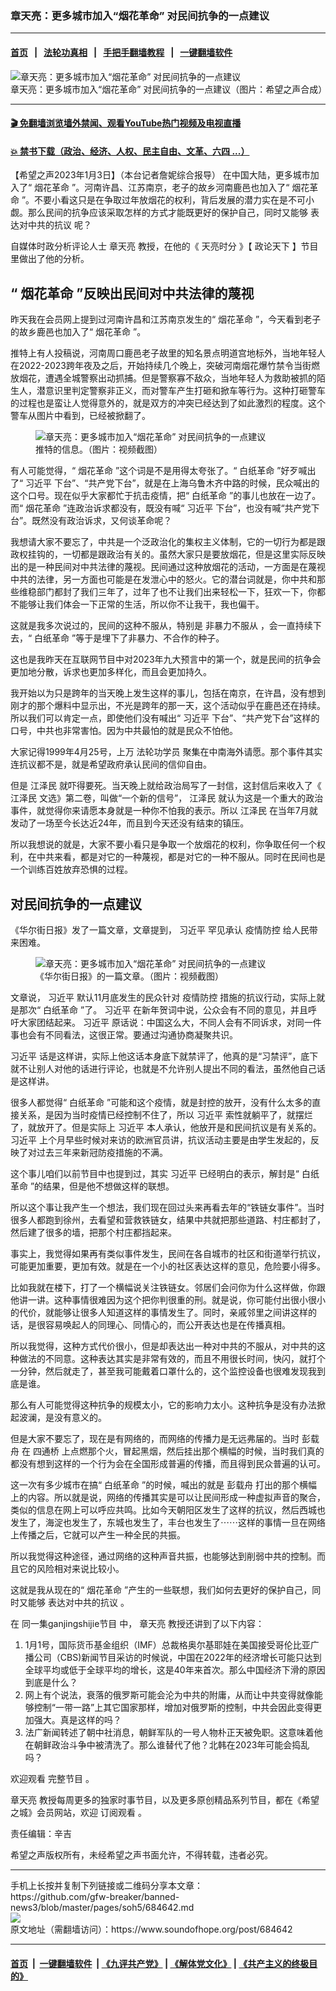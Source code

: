 ### 章天亮：更多城市加入“烟花革命” 对民间抗争的一点建议
------------------------

#### [首页](https://github.com/gfw-breaker/banned-news3/blob/master/README.md) &nbsp;&nbsp;|&nbsp;&nbsp; [法轮功真相](https://github.com/begood0513/basic/blob/master/README.md)  &nbsp;&nbsp;|&nbsp;&nbsp; [手把手翻墙教程](https://github.com/gfw-breaker/guides/wiki)  &nbsp;&nbsp;|&nbsp;&nbsp; [一键翻墙软件](https://github.com/gfw-breaker/nogfw/blob/master/README.md)  



<div><img alt="章天亮：更多城市加入“烟花革命” 对民间抗争的一点建议" src="https://img.soundofhope.org/2023-01/1672773130812.jpg"/>
<br/><figcaption class="caption">
 章天亮：更多城市加入“烟花革命” 对民间抗争的一点建议（图片：希望之声合成）
</figcaption></div><hr/>

#### [ 🎬  免翻墙浏览墙外禁闻、观看YouTube热门视频及电视直播](https://github.com/gfw-breaker/HelloWorld)

#### [ 💥  禁书下载（政治、经济、人权、民主自由、文革、六四 ...）](https://github.com/gfw-breaker/books/blob/master/README.md)

<div><div class="Content__Wrapper sc-1bvya0-0 elmmKw article_body" itemprop="articleBody">
 <div id="post_place_1">
 </div>
 <p class="meta-top">
  <span class="meta">
   【希望之声2023年1月3日】（本台记者詹妮综合报导）
  </span>
  在中国大陆，更多城市加入了“
  <ok href="/term/824061">
   烟花革命
  </ok>
  ”。河南许昌、江苏南京，老子的故乡河南鹿邑也加入了“
  <ok href="/term/824061">
   烟花革命
  </ok>
  ”。不要小看这只是在争取过年放烟花的权利，背后发展的潜力实在是不可小觑。那么民间的抗争应该采取怎样的方式才能既更好的保护自己，同时又能够
  <ok href="/term/824292">
   表达对中共的抗议
  </ok>
  呢？
 </p>
 <p>
  自媒体时政分析评论人士
  <ok href="/term/974">
   章天亮
  </ok>
  教授，在他的《
  <ok href="/term/8908">
   天亮时分
  </ok>
  》【
  <ok href="/term/8909">
   政论天下
  </ok>
  】节目里做出了他的分析。
 </p>
 <h2>
  “
  <ok href="/term/824061">
   烟花革命
  </ok>
  ”反映出民间对中共法律的蔑视
 </h2>
 <p>
  昨天我在会员网上提到过河南许昌和江苏南京发生的“
  <ok href="/term/824061">
   烟花革命
  </ok>
  ”，今天看到老子的故乡鹿邑也加入了“
  <ok href="/term/824061">
   烟花革命
  </ok>
  ”。
 </p>
 <p>
  推特上有人投稿说，河南周口鹿邑老子故里的知名景点明道宫地标外，当地年轻人在2022-2023跨年夜及之后，开始持续几个晚上，突破河南烟花爆竹禁令当街燃放烟花，遭遇全城警察出动抓捕。但是警察寡不敌众，当地年轻人为救助被抓的陌生人，潜意识里判定警察非正义，而对警车产生打砸和掀车等行为。这种打砸警车的过程也是蛮让人觉得意外的，就是双方的冲突已经达到了如此激烈的程度。这个警车从图片中看到，已经被掀翻了。
 </p>
 <figure class="OImage__StyledFigure-sc-1lfley0-0 jWYblU">
  <img alt="章天亮：更多城市加入“烟花革命” 对民间抗争的一点建议" src="https://img.soundofhope.org/2023-01/1672773180506.jpg"/>
  <br/><figcaption>
   推特的信息。（图片：视频截图）
  </figcaption>
 </figure>
 <p>
  有人可能觉得，“
  <ok href="/term/824061">
   烟花革命
  </ok>
  ”这个词是不是用得太夸张了。“
  <ok href="/term/812436">
   白纸革命
  </ok>
  ”好歹喊出了“
  <ok href="/term/1063">
   习近平
  </ok>
  下台”、“共产党下台”，就是在上海乌鲁木齐中路的时候，民众喊出的这个口号。现在似乎大家都忙于抗击疫情，把“
  <ok href="/term/812436">
   白纸革命
  </ok>
  ”的事儿也放在一边了。而“
  <ok href="/term/824061">
   烟花革命
  </ok>
  ”连政治诉求都没有，既没有喊“
  <ok href="/term/1063">
   习近平
  </ok>
  下台”，也没有喊“共产党下台”。既然没有政治诉求，又何谈革命呢？
 </p>
 <p>
  我想请大家不要忘了，中共是一个泛政治化的集权主义体制，它的一切行为都是跟政权挂钩的，一切都是跟政治有关的。虽然大家只是要放烟花，但是这里实际反映出的是一种民间对中共法律的蔑视。民间通过这种放烟花的活动，一方面是在蔑视中共的法律，另一方面也可能是在发泄心中的怒火。它的潜台词就是，你中共和那些维稳部门都封了我们三年了，过年了也不让我们出来轻松一下，狂欢一下，你都不能够让我们体会一下正常的生活，所以你不让我干，我也偏干。
 </p>
 <p>
  这就是我多次说过的，民间的这种不服从，特别是
  <ok href="/term/824289">
   非暴力不服从
  </ok>
  ，会一直持续下去，“
  <ok href="/term/812436">
   白纸革命
  </ok>
  ”等于是埋下了非暴力、不合作的种子。
 </p>
 <p>
  这也是我昨天在互联网节目中对2023年九大预言中的第一个，就是民间的抗争会更加地分散，诉求也更加多样化，而且会更加持久。
 </p>
 <p>
  我开始以为只是跨年的当天晚上发生这样的事儿，包括在南京，在许昌，没有想到刚才的那个爆料中显示出，不光是跨年的那一天，这个活动似乎在鹿邑还在持续。所以我们可以肯定一点，即使他们没有喊出“
  <ok href="/term/1063">
   习近平
  </ok>
  下台”、“共产党下台”这样的口号，中共也非常害怕。因为中共最怕的就是民众不怕他。
 </p>
 <p>
  大家记得1999年4月25号，上万
  <ok href="/term/1633">
   法轮功学员
  </ok>
  聚集在中南海外请愿。那个事件其实连抗议都不是，就是希望政府承认民间的信仰自由。
 </p>
 <p>
  但是
  <ok href="/term/1250">
   江泽民
  </ok>
  就吓得要死。当天晚上就给政治局写了一封信，这封信后来收入了《
  <ok href="/term/1250">
   江泽民
  </ok>
  文选》第二卷，叫做“一个新的信号”，
  <ok href="/term/1250">
   江泽民
  </ok>
  就认为这是一个重大的政治事件，就觉得你来请愿本身就是一种你不怕我的表示。所以
  <ok href="/term/1250">
   江泽民
  </ok>
  在当年7月就发动了一场至今长达近24年，而且到今天还没有结束的镇压。
 </p>
 <p>
  所以我想说的就是，大家不要小看只是争取一个放烟花的权利，你争取任何一个权利，在中共来看，都是对它的一种蔑视，都是对它的一种不服从。同时在民间也是一个训练百姓放弃恐惧的过程。
 </p>
 <h2>
  对民间抗争的一点建议
 </h2>
 <p>
  《华尔街日报》发了一篇文章，文章提到，
  <ok href="/term/1063">
   习近平
  </ok>
  罕见承认
  <ok href="/term/220207">
   疫情防控
  </ok>
  给人民带来困难。
 </p>
 <figure class="OImage__StyledFigure-sc-1lfley0-0 jWYblU">
  <img alt="章天亮：更多城市加入“烟花革命” 对民间抗争的一点建议" src="https://img.soundofhope.org/2023-01/1672773244118.jpg"/>
  <br/><figcaption>
   《华尔街日报》的一篇文章。（图片：视频截图）
  </figcaption>
 </figure>
 <p>
  文章说，
  <ok href="/term/1063">
   习近平
  </ok>
  默认11月底发生的民众针对
  <ok href="/term/220207">
   疫情防控
  </ok>
  措施的抗议行动，实际上就是那次“
  <ok href="/term/812436">
   白纸革命
  </ok>
  ”了。
  <ok href="/term/1063">
   习近平
  </ok>
  在新年贺词中说，公众会有不同的意见，并且呼吁大家团结起来。
  <ok href="/term/1063">
   习近平
  </ok>
  原话说：中国这么大，不同人会有不同诉求，对同一件事也会有不同看法，这很正常。要通过沟通协商凝聚共识。
 </p>
 <p>
  <ok href="/term/1063">
   习近平
  </ok>
  话是这样讲，实际上他这话本身底下就禁评了，他真的是“习禁评”，底下就不让别人对他的话进行评论，也就是不允许别人提出不同的看法，虽然他自己话是这样讲。
 </p>
 <p>
  很多人都觉得“
  <ok href="/term/812436">
   白纸革命
  </ok>
  ”可能和这个疫情，就是封控的放开，没有什么太多的直接关系，是因为当时疫情已经控制不住了，所以
  <ok href="/term/1063">
   习近平
  </ok>
  索性就躺平了，就摆烂了，就放开了。但是实际上
  <ok href="/term/1063">
   习近平
  </ok>
  本人承认，他放开是和民间抗议是有关系的。
  <ok href="/term/1063">
   习近平
  </ok>
  上个月早些时候对来访的欧洲官员讲，抗议活动主要是由学生发起的，反映了对过去三年来新冠防疫措施的不满。
 </p>
 <p>
  这个事儿咱们以前节目中也提到过，其实
  <ok href="/term/1063">
   习近平
  </ok>
  已经明白的表示，解封是“
  <ok href="/term/812436">
   白纸革命
  </ok>
  ”的结果，但是他不想做这样的联想。
 </p>
 <p>
  所以这个事让我产生一个想法，我们现在回过头来再看去年的“铁链女事件”。当时很多人都跑到徐州，去看望和营救铁链女，结果中共就把那些道路、村庄都封了，然后建了很多的墙，把那个村庄都挡起来。
 </p>
 <p>
  事实上，我觉得如果再有类似事件发生，民间在各自城市的社区和街道举行抗议，可能更加重要，更加有效。就是在一个小的社区表达这样的意见，危险要小得多。
 </p>
 <p>
  比如我就在楼下，打了一个横幅说关注铁链女。邻居们会问你为什么这样做，你跟他讲一讲。这种事情很难因为这个把你判很重的刑。就是说，你可能付出很小很小的代价，就能够让很多人知道这样的事情发生了。同时，亲戚邻里之间讲这样的话，是很容易唤起人的同理心、同情心的，而公开表达也是在传播真相。
 </p>
 <p>
  所以我觉得，这种方式代价很小，但是却表达出一种对中共的不服从，对中共的这种做法的不同意。这种表达其实是非常有效的，而且不用很长时间，快闪，就打个一分钟，然后就走了，甚至我可能戴着口罩什么的，这个监控设备也很难发现我到底是谁。
 </p>
 <p>
  那么有人可能觉得这种抗争的规模太小，它的影响力太小。这种抗争是没有办法掀起波澜，是没有意义的。
 </p>
 <p>
  但是大家不要忘了，现在是有网络的，而网络的传播力是无远弗届的。当时
  <ok href="/term/795123">
   彭载舟
  </ok>
  在
  <ok href="/term/795162">
   四通桥
  </ok>
  上点燃那个火，冒起黑烟，然后挂出那个横幅的时候，当时我们真的都没有想到这样的一个行为会在全国形成普遍的传播，而且得到民众普遍的认可。
 </p>
 <p>
  这一次有多少城市在搞“
  <ok href="/term/812436">
   白纸革命
  </ok>
  ”的时候，喊出的就是
  <ok href="/term/795123">
   彭载舟
  </ok>
  打出的那个横幅上的内容。所以就是说，网络的传播其实是可以让民间形成一种虚拟声音的聚合，类似的信息在网上可以呼应共鸣。比如今天朝阳区发生了这样的抗议，然后西城也发生了，海淀也发生了，东城也发生了，丰台也发生了⋯⋯这样的事情一旦在网络上传播之后，它就可以产生一种全民的共振。
 </p>
 <p>
  所以我觉得这种途径，通过网络的这种声音共振，也能够达到削弱中共的控制。而且它的风险相对来说比较小。
 </p>
 <p>
  这就是我从现在的“
  <ok href="/term/824061">
   烟花革命
  </ok>
  ”产生的一些联想，我们如何去更好的保护自己，同时又能够
  <ok href="/term/824292">
   表达对中共的抗议
  </ok>
  。
 </p>
 <p>
  在
  <ok href="https://www.ganjing.com/zh-TW/live/1fha7pm0erb4gqERvfeCJ0w4j1mn1c">
   同一集ganjingshijie节目
  </ok>
  中，
  <ok href="/term/974">
   章天亮
  </ok>
  教授还讲到了以下内容：
 </p>
 <ol>
  <li>
   1月1号，国际货币基金组织（IMF）总裁格奥尔基耶娃在美国接受哥伦比亚广播公司（CBS)新闻节目采访的时候说，中国在2022年的经济增长可能只达到全球平均或低于全球平均的增长，这是40年来首次。那么中国经济下滑的原因到底是什么？
  </li>
  <li>
   网上有个说法，衰落的俄罗斯可能会沦为中共的附庸，从而让中共变得就像能够控制“一带一路”上其它国家那样，增加对俄罗斯的控制，中共会因此变得更加强大。真是这样的吗？
  </li>
  <li>
   法广新闻转述了朝中社消息，朝鲜军队的一号人物朴正天被免职。这意味着他在朝鲜政治斗争中被清洗了。那么谁替代了他？北韩在2023年可能会捣乱吗？
  </li>
 </ol>
 <p>
  欢迎观看
  <ok href="https://www.ganjing.com/zh-TW/live/1fha7pm0erb4gqERvfeCJ0w4j1mn1c">
   完整节目
  </ok>
  。
 </p>
 <p>
  <ok href="/term/974">
   章天亮
  </ok>
  教授每周更多的独家时事节目，以及更多原创精品系列节目，都在《希望之城》会员网站，欢迎
  <ok href="https://landofhope.tv/zhangtianliang">
   订阅观看
  </ok>
  。
 </p>
 <p class="meta-btm">
  责任编辑：辛吉
 </p>
 <p class="meta-btm">
  希望之声版权所有，未经希望之声书面允许，不得转载，违者必究。
 </p>
</div>
</div>
<hr/>
手机上长按并复制下列链接或二维码分享本文章：<br/>
https://github.com/gfw-breaker/banned-news3/blob/master/pages/soh5/684642.md <br/>
<a href='https://github.com/gfw-breaker/banned-news3/blob/master/pages/soh5/684642.md'><img src='https://github.com/gfw-breaker/banned-news3/blob/master/pages/soh5/684642.md.png'/></a> <br/>
原文地址（需翻墙访问）：https://www.soundofhope.org/post/684642


------------------------
#### [首页](https://github.com/gfw-breaker/banned-news3/blob/master/README.md) &nbsp;|&nbsp; [一键翻墙软件](https://github.com/gfw-breaker/nogfw/blob/master/README.md) &nbsp;| [《九评共产党》](https://github.com/gfw-breaker/9ping.md/blob/master/README.md#九评之一评共产党是什么) | [《解体党文化》](https://github.com/gfw-breaker/jtdwh.md/blob/master/README.md) | [《共产主义的终极目的》](https://github.com/gfw-breaker/gczydzjmd.md/blob/master/README.md)


<img src='http://gfw-breaker.win/banned-news3/pages/soh5/684642.md' width='0px' height='0px'/>